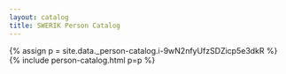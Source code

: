 ```yaml
---
layout: catalog
title: SWERIK Person Catalog
---
```

{% assign p = site.data._person-catalog.i-9wN2nfyUfzSDZicp5e3dkR %}
{% include person-catalog.html p=p %}

